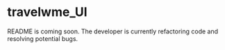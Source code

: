 # travelwme_UI

README is coming soon. The developer is currently refactoring code and resolving potential bugs. 